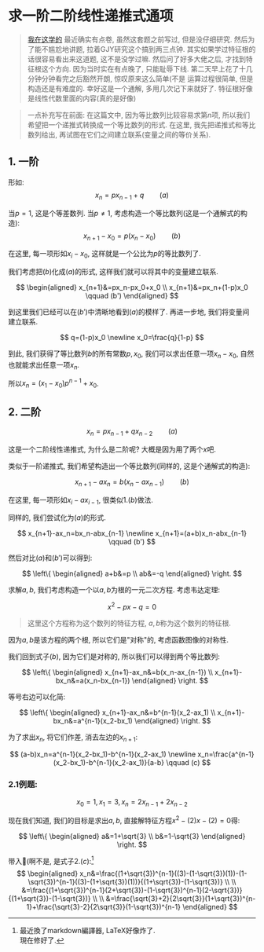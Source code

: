 # 求一阶二阶线性递推式通项

> [我在这学的](https://zhuanlan.zhihu.com/p/104596563)
> 最近确实有点卷, 虽然这套题之前写过, 但是没仔细研究. 然后为了能不尴尬地讲题, 拉着GJY研究这个搞到两三点钟. 
> 其实如果学过特征根的话很容易看出来这道题, 这不是没学过嘛. 然后问了好多大佬之后, 才找到特征根这个方向. 因为当时实在有点晚了, 只能耻辱下线.
> 第二天早上花了十几分钟分钟看完之后豁然开朗, 惊叹原来这么简单(不是
> 运算过程很简单, 但是构造还是有难度的. 幸好这是一个通解, 多用几次记下来就好了.
> 特征根好像是线性代数里面的内容(真的是好像)

> 一点补充写在前面:
> 在这篇文中, 因为等比数列比较容易求第$n$项, 所以我们希望把一个递推式转换成一个等比数列的形式. 
> 在这里, 我先把递推式和等比数列给出, 再试图在它们之间建立联系(变量之间的等价关系).

## 1. 一阶

形如:
$$
x_n=px_{n-1}+q \qquad (a)
$$

当$p=1$, 这是个等差数列.
当$p\neq1$, 考虑构造一个等比数列(这是一个通解式的构造):
$$
x_{n+1}-x_0=p(x_n-x_0) \qquad (b)
$$

在这里, 每一项形如$x_i-x_0$, 这样就是一个公比为$p$的等比数列了.

我们考虑把$(b)$化成$(a)$的形式, 这样我们就可以将其中的变量建立联系.

$$
\begin{aligned}
x_{n+1}&=px_n-px_0+x_0 \\
x_{n+1}&=px_n+(1-p)x_0 \qquad (b')    
\end{aligned}
$$

到这里我们已经可以在$(b')$中清晰地看到$(a)$的模样了.
再进一步地, 我们将变量间建立联系.

$$
q=(1-p)x_0 \newline
x_0=\frac{q}{1-p}
$$

到此, 我们获得了等比数列$b$的所有常数$p,x_0$, 我们可以求出任意一项$x_n-x_0$, 自然也就能求出任意一项$x_n$.

所以$x_n=(x_1-x_0)p^{n-1}+x_0$.

## 2. 二阶

$$
x_n=px_{n-1}+qx_{n-2} \qquad (a)
$$

这是一个二阶线性递推式, 为什么是二阶呢? 大概是因为用了两个$x$吧.

类似于一阶递推式, 我们希望构造出一个等比数列(同样的, 这是个通解式的构造):

$$
x_{n+1}-ax_n=b(x_n-ax_{n-1}) \qquad (b)
$$

在这里, 每一项形如$x_i-ax_{i-1}$, 很类似$1.(b)$做法.

同样的, 我们尝试化为$(a)$的形式.

$$
x_{n+1}-ax_n=bx_n-abx_{n-1} \newline
x_{n+1}=(a+b)x_n-abx_{n-1} \qquad (b')
$$

然后对比$(a)$和$(b')$可以得到:

$$
\left\{
\begin{aligned}
a+b&=p \\
ab&=-q
\end{aligned}
\right.
$$

求解$a,b$, 我们考虑构造一个以$a,b$为根的一元二次方程. 考虑韦达定理:

$$
x^2-px-q=0
$$

> 这里这个方程称为这个数列的特征方程, $a,b$称为这个数列的特征根.

因为$a,b$是该方程的两个根, 所以它们是"对称"的, 考虑函数图像的对称性.

我们回到式子$(b)$, 因为它们是对称的, 所以我们可以得到两个等比数列:

$$
\left\{
\begin{aligned}
x_{n+1}-ax_n&=b(x_n-ax_{n-1}) \\
x_{n+1}-bx_n&=a(x_n-bx_{n-1})
\end{aligned}
\right.
$$

等号右边可以化简:

$$
\left\{
\begin{aligned}
x_{n+1}-ax_n&=b^{n-1}(x_2-ax_1) \\
x_{n+1}-bx_n&=a^{n-1}(x_2-bx_1)
\end{aligned}
\right.
$$

为了求出$x_n$, 将它们作差, 消去左边的$x_{n+1}$:

$$
(a-b)x_n=a^{n-1}(x_2-bx_1)-b^{n-1}(x_2-ax_1) \newline
x_n=\frac{a^{n-1}(x_2-bx_1)-b^{n-1}(x_2-ax_1)}{a-b} \qquad (c)
$$

### 2.1例题: 

$$
x_0=1,x_1=3,x_n=2x_{n-1}+2x_{n-2}
$$

现在我们知道, 我们的目标是求出$a,b$, 直接解特征方程$x^2-(2)x-(2)=0$得:

$$
\left\{
\begin{aligned}
a&=1+\sqrt{3} \\
b&=1-\sqrt{3}
\end{aligned}
\right.
$$

带入🦁(啊不是, 是式子$2.(c)$:[^1]  
$$
\begin{aligned}
x_n&=\frac{(1+\sqrt{3})^{n-1}((3)-(1-\sqrt{3})(1))-(1-\sqrt{3})^{n-1}((3)-(1+\sqrt{3})(1))}{(1+\sqrt{3})-(1-\sqrt{3})} \\ \\
&=\frac{(1+\sqrt{3})^{n-1}(2+\sqrt{3})-(1-\sqrt{3})^{n-1}(2-\sqrt{3})}{(1+\sqrt{3})-(1-\sqrt{3})} \\ \\
&=\frac{\sqrt{3}+2}{2\sqrt{3}}(1+\sqrt{3})^{n-1}+\frac{\sqrt{3}-2}{2\sqrt{3}}(1-\sqrt{3})^{n-1}
\end{aligned}
$$  

[^1]: 最近換了markdown編譯器, LaTeX好像炸了.  
現在修好了.
